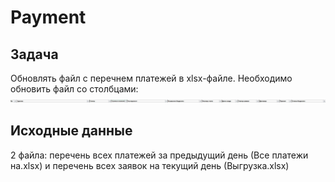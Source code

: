 # Payment
## Задача
Обновлять файл с перечнем платежей в xlsx-файле. Необходимо обновить файл со столбцами:
![Screenshot](Наименования_столбцов.jpg)

## Исходные данные
2 файла: перечень всех платежей за предыдущий день (Все платежи на.xlsx) и перечень всех заявок на текущий день (Выгрузка.xlsx)

